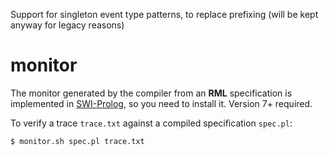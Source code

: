 Support for singleton event type patterns, to replace prefixing (will be kept anyway for legacy reasons)

# monitor

The monitor generated by the compiler from an **RML** specification is implemented in [SWI-Prolog](http://www.swi-prolog.org/), so you need to install it. Version 7+ required.

To verify a trace `trace.txt` against a compiled specification `spec.pl`:

    $ monitor.sh spec.pl trace.txt
